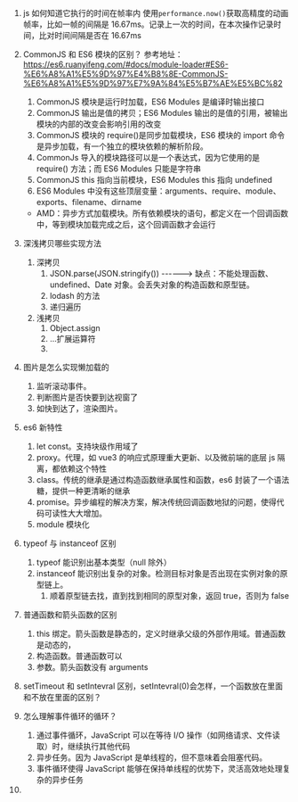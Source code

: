 1. js 如何知道它执行的时间在帧率内
   使用`performance.now()`获取高精度的动画帧率，比如一帧的间隔是 16.67ms。记录上一次的时间，在本次操作记录时间，比对时间间隔是否在 16.67ms
2. CommonJS 和 ES6 模块的区别？
   参考地址：https://es6.ruanyifeng.com/#docs/module-loader#ES6-%E6%A8%A1%E5%9D%97%E4%B8%8E-CommonJS-%E6%A8%A1%E5%9D%97%E7%9A%84%E5%B7%AE%E5%BC%82

   1. CommonJS 模块是运行时加载，ES6 Modules 是编译时输出接口
   2. CommonJS 输出是值的拷贝；ES6 Modules 输出的是值的引用，被输出模块的内部的改变会影响引用的改变
   3. CommonJS 模块的 require()是同步加载模块，ES6 模块的 import 命令是异步加载，有一个独立的模块依赖的解析阶段。
   4. CommonJs 导入的模块路径可以是一个表达式，因为它使用的是 require() 方法；而 ES6 Modules 只能是字符串
   5. CommonJS this 指向当前模块，ES6 Modules this 指向 undefined
   6. ES6 Modules 中没有这些顶层变量：arguments、require、module、exports、filename、dirname

   - AMD：异步方式加载模块。所有依赖模块的语句，都定义在一个回调函数中，等到模块加载完成之后，这个回调函数才会运行

3. 深浅拷贝哪些实现方法
   1. 深拷贝
      1. JSON.parse(JSON.stringify()) ------> 缺点：不能处理函数、undefined、Date 对象。会丢失对象的构造函数和原型链。
      2. lodash 的方法
      3. 递归遍历
   2. 浅拷贝
      1. Object.assign
      2. ...扩展运算符
      3.
4. 图片是怎么实现懒加载的
   1. 监听滚动事件。
   2. 判断图片是否快要到达视窗了
   3. 如快到达了，渲染图片。
5. es6 新特性
   1. let const。支持块级作用域了
   2. proxy。代理，如 vue3 的响应式原理重大更新、以及微前端的底层 js 隔离，都依赖这个特性
   3. class。传统的继承是通过构造函数继承属性和函数，es6 封装了一个语法糖，提供一种更清晰的继承
   4. promise。异步编程的解决方案，解决传统回调函数地狱的问题，使得代码可读性大大增加。
   5. module 模块化
6. typeof 与 instanceof 区别
   1. typeof 能识别出基本类型（null 除外）
   2. instanceof 能识别出复杂的对象。检测目标对象是否出现在实例对象的原型链上。
      1. 顺着原型链去找，直到找到相同的原型对象，返回 true，否则为 false
7. 普通函数和箭头函数的区别
   1. this 绑定。箭头函数是静态的，定义时继承父级的外部作用域。普通函数是动态的，
   2. 构造函数。普通函数可以
   3. 参数。箭头函数没有 arguments
8. setTimeout 和 setIntevral 区别，setIntevral(0)会怎样，一个函数放在里面和不放在里面的区别？
9. 怎么理解事件循环的循环？
   1. 通过事件循环，JavaScript 可以在等待 I/O 操作（如网络请求、文件读取）时，继续执行其他代码
   2. 异步任务。因为 JavaScript 是单线程的，但不意味着会阻塞代码。
   3. 事件循环使得 JavaScript 能够在保持单线程的优势下，灵活高效地处理复杂的异步任务
10.
